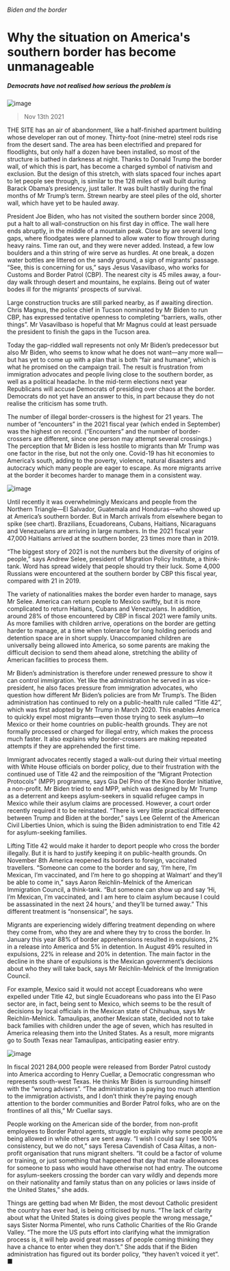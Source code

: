 ###### Biden and the border
# Why the situation on America's southern border has become unmanageable 
##### Democrats have not realised how serious the problem is 
![image](images/20211113_USP001_0.jpg) 
> Nov 13th 2021 
THE SITE has an air of abandonment, like a half-finished apartment building whose developer ran out of money. Thirty-foot (nine-metre) steel rods rise from the desert sand. The area has been electrified and prepared for floodlights, but only half a dozen have been installed, so most of the structure is bathed in darkness at night. Thanks to Donald Trump the border wall, of which this is part, has become a charged symbol of nativism and exclusion. But the design of this stretch, with slats spaced four inches apart to let people see through, is similar to the 128 miles of wall built during Barack Obama’s presidency, just taller. It was built hastily during the final months of Mr Trump’s term. Strewn nearby are steel piles of the old, shorter wall, which have yet to be hauled away.
President Joe Biden, who has not visited the southern border since 2008, put a halt to all wall-construction on his first day in office. The wall here ends abruptly, in the middle of a mountain peak. Close by are several long gaps, where floodgates were planned to allow water to flow through during heavy rains. Time ran out, and they were never added. Instead, a few low boulders and a thin string of wire serve as hurdles. At one break, a dozen water bottles are littered on the sandy ground, a sign of migrants’ passage. “See, this is concerning for us,” says Jesus Vasavilbaso, who works for Customs and Border Patrol (CBP). The nearest city is 45 miles away, a four-day walk through desert and mountains, he explains. Being out of water bodes ill for the migrants’ prospects of survival.

Large construction trucks are still parked nearby, as if awaiting direction. Chris Magnus, the police chief in Tucson nominated by Mr Biden to run CBP, has expressed tentative openness to completing “barriers, walls, other things”. Mr Vasavilbaso is hopeful that Mr Magnus could at least persuade the president to finish the gaps in the Tucson area.
Today the gap-riddled wall represents not only Mr Biden’s predecessor but also Mr Biden, who seems to know what he does not want—any more wall—but has yet to come up with a plan that is both “fair and humane”, which is what he promised on the campaign trail. The result is frustration from immigration advocates and people living close to the southern border, as well as a political headache. In the mid-term elections next year Republicans will accuse Democrats of presiding over chaos at the border. Democrats do not yet have an answer to this, in part because they do not realise the criticism has some truth.
The number of illegal border-crossers is the highest for 21 years. The number of “encounters” in the 2021 fiscal year (which ended in September) was the highest on record. (“Encounters” and the number of border-crossers are different, since one person may attempt several crossings.) The perception that Mr Biden is less hostile to migrants than Mr Trump was one factor in the rise, but not the only one. Covid-19 has hit economies to America’s south, adding to the poverty, violence, natural disasters and autocracy which many people are eager to escape. As more migrants arrive at the border it becomes harder to manage them in a consistent way.
![image](images/20211113_USC070.png) 

Until recently it was overwhelmingly Mexicans and people from the Northern Triangle—El Salvador, Guatemala and Honduras—who showed up at America’s southern border. But in March arrivals from elsewhere began to spike (see chart). Brazilians, Ecuadoreans, Cubans, Haitians, Nicaraguans and Venezuelans are arriving in large numbers. In the 2021 fiscal year 47,000 Haitians arrived at the southern border, 23 times more than in 2019.
“The biggest story of 2021 is not the numbers but the diversity of origins of people,” says Andrew Selee, president of Migration Policy Institute, a think-tank. Word has spread widely that people should try their luck. Some 4,000 Russians were encountered at the southern border by CBP this fiscal year, compared with 21 in 2019.
The variety of nationalities makes the border even harder to manage, says Mr Selee. America can return people to Mexico swiftly, but it is more complicated to return Haitians, Cubans and Venezuelans. In addition, around 28% of those encountered by CBP in fiscal 2021 were family units. As more families with children arrive, operations on the border are getting harder to manage, at a time when tolerance for long holding periods and detention space are in short supply. Unaccompanied children are universally being allowed into America, so some parents are making the difficult decision to send them ahead alone, stretching the ability of American facilities to process them.
Mr Biden’s administration is therefore under renewed pressure to show it can control immigration. Yet like the administration he served in as vice-president, he also faces pressure from immigration advocates, who question how different Mr Biden’s policies are from Mr Trump’s. The Biden administration has continued to rely on a public-health rule called “Title 42”, which was first adopted by Mr Trump in March 2020. This enables America to quickly expel most migrants—even those trying to seek asylum—to Mexico or their home countries on public-health grounds. They are not formally processed or charged for illegal entry, which makes the process much faster. It also explains why border-crossers are making repeated attempts if they are apprehended the first time.
Immigrant advocates recently staged a walk-out during their virtual meeting with White House officials on border policy, due to their frustration with the continued use of Title 42 and the reimposition of the “Migrant Protection Protocols” (MPP) programme, says Gia Del Pino of the Kino Border Initiative, a non-profit. Mr Biden tried to end MPP, which was designed by Mr Trump as a deterrent and keeps asylum-seekers in squalid refugee camps in Mexico while their asylum claims are processed. However, a court order recently required it to be reinstated. “There is very little practical difference between Trump and Biden at the border,” says Lee Gelernt of the American Civil Liberties Union, which is suing the Biden administration to end Title 42 for asylum-seeking families.
Lifting Title 42 would make it harder to deport people who cross the border illegally. But it is hard to justify keeping it on public-health grounds. On November 8th America reopened its borders to foreign, vaccinated travellers. “Someone can come to the border and say, ‘I’m here, I’m Mexican, I’m vaccinated, and I’m here to go shopping at Walmart’ and they’ll be able to come in,” says Aaron Reichlin-Melnick of the American Immigration Council, a think-tank. “But someone can show up and say ‘Hi, I’m Mexican, I’m vaccinated, and I am here to claim asylum because I could be assassinated in the next 24 hours,’ and they’ll be turned away.” This different treatment is “nonsensical”, he says.
Migrants are experiencing widely differing treatment depending on where they come from, who they are and where they try to cross the border. In January this year 88% of border apprehensions resulted in expulsions, 2% in a release into America and 5% in detention. In August 49% resulted in expulsions, 22% in release and 20% in detention. The main factor in the decline in the share of expulsions is the Mexican government’s decisions about who they will take back, says Mr Reichlin-Melnick of the Immigration Council.
For example, Mexico said it would not accept Ecuadoreans who were expelled under Title 42, but single Ecuadoreans who pass into the El Paso sector are, in fact, being sent to Mexico, which seems to be the result of decisions by local officials in the Mexican state of Chihuahua, says Mr Reichlin-Melnick. Tamaulipas, another Mexican state, decided not to take back families with children under the age of seven, which has resulted in America releasing them into the United States. As a result, more migrants go to South Texas near Tamaulipas, anticipating easier entry.
![image](images/20211113_USP002_0.jpg) 

In fiscal 2021 284,000 people were released from Border Patrol custody into America according to Henry Cuellar, a Democratic congressman who represents south-west Texas. He thinks Mr Biden is surrounding himself with the “wrong advisers”. “The administration is paying too much attention to the immigration activists, and I don’t think they’re paying enough attention to the border communities and Border Patrol folks, who are on the frontlines of all this,” Mr Cuellar says.
People working on the American side of the border, from non-profit employees to Border Patrol agents, struggle to explain why some people are being allowed in while others are sent away. “I wish I could say I see 100% consistency, but we do not,” says Teresa Cavendish of Casa Alitas, a non-profit organisation that runs migrant shelters. “It could be a factor of volume or training, or just something that happened that day that made allowances for someone to pass who would have otherwise not had entry. The outcome for asylum-seekers crossing the border can vary wildly and depends more on their nationality and family status than on any policies or laws inside of the United States,” she adds.
Things are getting bad when Mr Biden, the most devout Catholic president the country has ever had, is being criticised by nuns. “The lack of clarity about what the United States is doing gives people the wrong message,” says Sister Norma Pimentel, who runs Catholic Charities of the Rio Grande Valley. “The more the US puts effort into clarifying what the immigration process is, it will help avoid great masses of people coming thinking they have a chance to enter when they don’t.” She adds that if the Biden administration has figured out its border policy, “they haven’t voiced it yet”. ■
